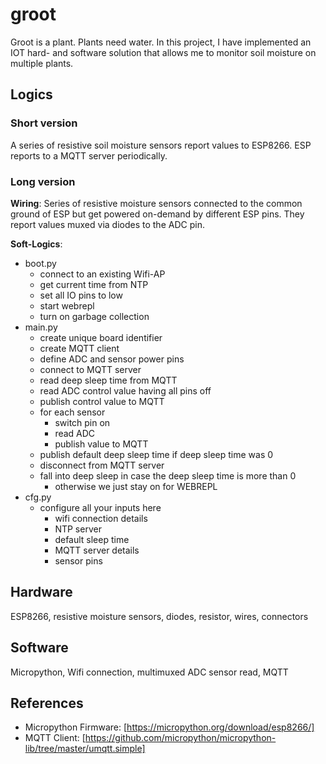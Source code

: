 # groot
Groot is a plant. Plants need water.
In this project, I have implemented an IOT hard- and software solution that allows me to monitor soil moisture on multiple plants.

## Logics
### Short version
A series of resistive soil moisture sensors report values to ESP8266. ESP reports to a MQTT server periodically.

### Long version
**Wiring**: 
Series of resistive moisture sensors connected to the common ground of ESP but get powered on-demand by different ESP pins.
They report values muxed via diodes to the ADC pin.

**Soft-Logics**:

- boot.py
  - connect to an existing Wifi-AP
  - get current time from NTP
  - set all IO pins to low
  - start webrepl
  - turn on garbage collection
- main.py
  - create unique board identifier
  - create MQTT client
  - define ADC and sensor power pins
  - connect to MQTT server
  - read deep sleep time from MQTT
  - read ADC control value having all pins off
  - publish control value to MQTT
  - for each sensor
    - switch pin on
    - read ADC
    - publish value to MQTT
  - publish default deep sleep time if deep sleep time was 0
  - disconnect from MQTT server
  - fall into deep sleep in case the deep sleep time is more than 0
    -  otherwise we just stay on for WEBREPL
- cfg.py
  - configure all your inputs here
    - wifi connection details
    - NTP server
    - default sleep time
    - MQTT server details
    - sensor pins  

## Hardware
ESP8266, resistive moisture sensors, diodes, resistor, wires, connectors

## Software
Micropython, Wifi connection, multimuxed ADC sensor read, MQTT

## References

- Micropython Firmware: [https://micropython.org/download/esp8266/]
- MQTT Client: [https://github.com/micropython/micropython-lib/tree/master/umqtt.simple]

